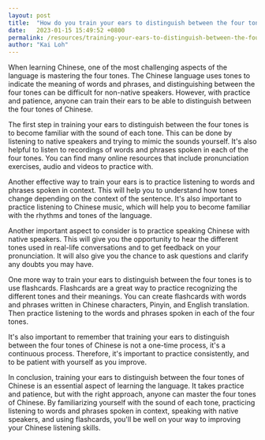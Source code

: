 ```yaml
---
layout: post
title:  "How do you train your ears to distinguish between the four tones of Chinese?"
date:   2023-01-15 15:49:52 +0800
permalink: /resources/training-your-ears-to-distinguish-between-the-four-tones-in-chinese
author: "Kai Loh"
---
```



When learning Chinese, one of the most challenging aspects of the language is mastering the four tones. The Chinese language uses tones to indicate the meaning of words and phrases, and distinguishing between the four tones can be difficult for non-native speakers. However, with practice and patience, anyone can train their ears to be able to distinguish between the four tones of Chinese.



The first step in training your ears to distinguish between the four tones is to become familiar with the sound of each tone. This can be done by listening to native speakers and trying to mimic the sounds yourself. It's also helpful to listen to recordings of words and phrases spoken in each of the four tones. You can find many online resources that include pronunciation exercises, audio and videos to practice with.



Another effective way to train your ears is to practice listening to words and phrases spoken in context. This will help you to understand how tones change depending on the context of the sentence. It's also important to practice listening to Chinese music, which will help you to become familiar with the rhythms and tones of the language.



Another important aspect to consider is to practice speaking Chinese with native speakers. This will give you the opportunity to hear the different tones used in real-life conversations and to get feedback on your pronunciation. It will also give you the chance to ask questions and clarify any doubts you may have.



One more way to train your ears to distinguish between the four tones is to use flashcards. Flashcards are a great way to practice recognizing the different tones and their meanings. You can create flashcards with words and phrases written in Chinese characters, Pinyin, and English translation. Then practice listening to the words and phrases spoken in each of the four tones.



It's also important to remember that training your ears to distinguish between the four tones of Chinese is not a one-time process, it's a continuous process. Therefore, it's important to practice consistently, and to be patient with yourself as you improve.



In conclusion, training your ears to distinguish between the four tones of Chinese is an essential aspect of learning the language. It takes practice and patience, but with the right approach, anyone can master the four tones of Chinese. By familiarizing yourself with the sound of each tone, practicing listening to words and phrases spoken in context, speaking with native speakers, and using flashcards, you'll be well on your way to improving your Chinese listening skills.